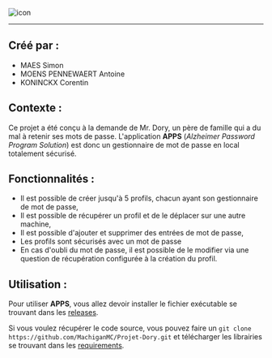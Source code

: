 ![icon](https://github.com/MachiganMC/Projet-Dory/blob/main/package/img/icon.png?raw=true)
***


## Créé par :
- MAES Simon 
- MOENS PENNEWAERT Antoine
- KONINCKX Corentin

## Contexte :
Ce projet a été conçu à la demande de Mr. Dory, un père de famille 
qui a du mal à retenir ses mots de passe. L'application **APPS** 
(*Alzheimer Password Program Solution*) est donc un gestionnaire de 
mot de passe en local totalement sécurisé.

## Fonctionnalités :

- Il est possible de créer jusqu'à 5 profils, chacun ayant son gestionnaire
de mot de passe,
- Il est possible de récupérer un profil et de le déplacer sur une autre
machine,
- Il est possible d'ajouter et supprimer des entrées de mot de passe,
- Les profils sont sécurisés avec un mot de passe
- En cas d'oubli du mot de passe, il est possible de le modifier via une 
question de récupération configurée à la création du profil.

## Utilisation :

Pour utiliser **APPS**, vous allez devoir installer le fichier exécutable
se trouvant dans les 
[releases](https://github.com/MachiganMC/Projet-Dory/releases).

Si vous voulez récupérer le code source, vous pouvez faire un
`git clone https://github.com/MachiganMC/Projet-Dory.git` et télécharger
les librairies se trouvant dans les 
[requirements](https://github.com/MachiganMC/Projet-Dory/blob/main/requirements.txt).




